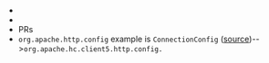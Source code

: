 -
-
- PRs
- `org.apache.http.config` example is `ConnectionConfig` ([source](https://github.com/openrewrite/rewrite-spring/blob/8a563003ea739564ace0643d90bf9520914be84f/src/main/resources/META-INF/rewrite/apache-httpclient-5.yml#L152))-->`org.apache.hc.client5.http.config.`